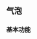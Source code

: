 <div class="demo-header">
<p class="overviewicon">
  <span class="wapi-business-slider"/>
</p>

## 气泡

<mobile-uxlink widget-name="Popover"></mobile-uxlink>
</div>

### 基本功能

<mobile-view link="popover/direction"></mobile-view>

<br>
